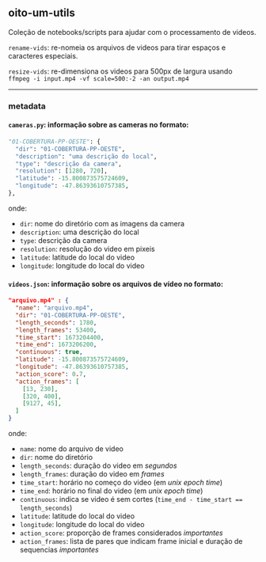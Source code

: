 ## oito-um-utils

Coleção de notebooks/scripts para ajudar com o processamento de videos.

`rename-vids`: re-nomeia os arquivos de videos para tirar espaços e caracteres especiais.

`resize-vids`: re-dimensiona os videos para 500px de largura usando  
`ffmpeg -i input.mp4 -vf scale=500:-2 -an output.mp4`

---

### metadata

#### `cameras.py`: informação sobre as cameras no formato:

```py
"01-COBERTURA-PP-OESTE": {
  "dir": "01-COBERTURA-PP-OESTE",
  "description": "uma descrição do local",
  "type": "descrição da camera",
  "resolution": [1280, 720],
  "latitude": -15.800873575724609,
  "longitude": -47.86393610757385,
},
```
onde:
- `dir`: nome do diretório com as imagens da camera
- `description`: uma descrição do local
- `type`: descrição da camera
- `resolution`: resolução do video em pixeis
- `latitude`: latitude do local do video
- `longitude`: longitude do local do video



#### `videos.json`: informação sobre os arquivos de vídeo no formato:

```json
"arquivo.mp4" : {
  "name": "arquivo.mp4",
  "dir": "01-COBERTURA-PP-OESTE",
  "length_seconds": 1780,
  "length_frames": 53400,
  "time_start": 1673204400,
  "time_end": 1673206200,
  "continuous": true,
  "latitude": -15.800873575724609,
  "longitude": -47.86393610757385,
  "action_score": 0.7,
  "action_frames": [
    [13, 230],
    [320, 400],
    [9127, 45],
  ]
}
```
onde:
- `name`: nome do arquivo de video
- `dir`: nome do diretório
- `length_seconds`: duração do video em *segundos*
- `length_frames`: duração do video em *frames*
- `time_start`: horário no começo do video (em *unix epoch time*)
- `time_end`: horário no final do video (em *unix epoch time*)
- `continuous`: indica se video é sem cortes (`time_end - time_start == length_seconds`)
- `latitude`: latitude do local do video
- `longitude`: longitude do local do video
- `action_score`: proporção de frames considerados *importantes*
- `action_frames`: lista de pares que indicam frame inicial e duração de sequencias *importantes*
